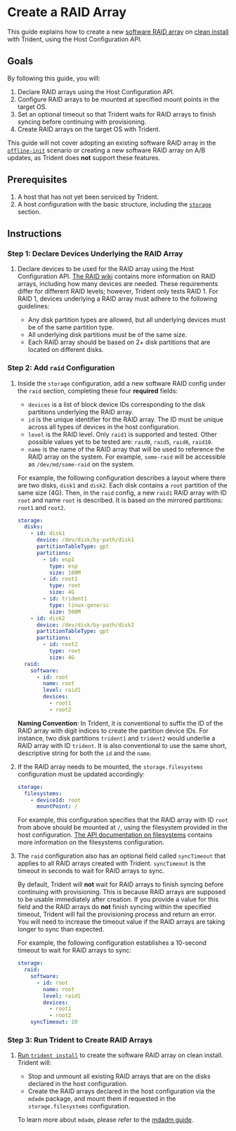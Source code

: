 
# Create a RAID Array

This guide explains how to create a new [software RAID array](../Reference/Host-Configuration/API-Reference/SoftwareRaidArray.md) on [clean install](../Reference/Glossary.md/#clean-install) with Trident, using the Host Configuration API.

## Goals

By following this guide, you will:

1. Declare RAID arrays using the Host Configuration API.
1. Configure RAID arrays to be mounted at specified mount points in the target OS.
1. Set an optional timeout so that Trident waits for RAID arrays to finish syncing before continuing with provisioning.
1. Create RAID arrays on the target OS with Trident.

This guide will not cover adopting an existing software RAID array in the [`offline-init`](../Explanation/Offline-Init.md) scenario or creating a new software RAID array on A/B updates, as Trident does **not** support these features.

## Prerequisites

1. A host that has not yet been serviced by Trident.
1. A host configuration with the basic structure, including the [`storage`](../Reference/Host-Configuration/API-Reference/Storage.md) section.

## Instructions

### Step 1: Declare Devices Underlying the RAID Array

1. Declare devices to be used for the RAID array using the Host Configuration API. [The RAID wiki](https://wiki.archlinux.org/title/RAID) contains more information on RAID arrays, including how many devices are needed. These requirements differ for different RAID levels; however, Trident only tests RAID 1. For RAID 1, devices underlying a RAID array must adhere to the following guidelines:

   - Any disk partition types are allowed, but all underlying devices must be of the same partition type.
   - All underlying disk partitions must be of the same size.
   - Each RAID array should be based on 2+ disk partitions that are located on different disks.

### Step 2: Add `raid` Configuration

1. Inside the `storage` configuration, add a new software RAID config under the `raid` section, completing these four **required** fields:

   - `devices` is a list of block device IDs corresponding to the disk partitions underlying the RAID array.
   - `id` is the unique identifier for the RAID array. The ID must be unique across all types of devices in the host configuration.
   - `level` is the RAID level. Only `raid1` is supported and tested. Other possible values yet to be tested are: `raid0`, `raid5`, `raid6`, `raid10`.
   - `name` is the name of the RAID array that will be used to reference the RAID array on the system. For example, `some-raid` will be accessible as `/dev/md/some-raid` on the system.

   For example, the following configuration describes a layout where there are two disks, `disk1` and `disk2`. Each disk contains a `root` partition of the same size (4G). Then, in the `raid` config, a new `raid1` RAID array with ID `root` and name `root` is described. It is based on the mirrored partitions: `root1` and `root2`.

   ```yaml
   storage:
     disks:
       - id: disk1
         device: /dev/disk/by-path/disk1
         partitionTableType: gpt
         partitions:
           - id: esp1
             type: esp
             size: 100M
           - id: root1
             type: root
             size: 4G
           - id: trident1
             type: linux-generic
             size: 500M
       - id: disk2
         device: /dev/disk/by-path/disk2
         partitionTableType: gpt
         partitions:
           - id: root2
             type: root
             size: 4G
     raid:
       software:
         - id: root
           name: root
           level: raid1
           devices:
             - root1
             - root2
   ```

   **Naming Convention**: In Trident, it is conventional to suffix the ID of the RAID array with digit indices to create the partition device IDs. For instance, two disk partitions `trident1` and `trident2` would underlie a RAID array with ID `trident`. It is also conventional to use the same short, descriptive string for both the `id` and the `name`.

1. If the RAID array needs to be mounted, the `storage.filesystems` configuration must be updated accordingly:

   ```yaml
   storage:
     filesystems:
       - deviceId: root
         mountPoint: /
   ```

   For example, this configuration specifies that the RAID array with ID `root` from above should be mounted at `/`, using the filesystem provided in the host configuration. [The API documentation on filesystems](../Reference/Host-Configuration/API-Reference/FileSystem.md) contains more information on the filesystems configuration.

1. The `raid` configuration also has an optional field called `syncTimeout` that applies to all RAID arrays created with Trident. `syncTimeout` is the timeout in seconds to wait for RAID arrays to sync.

   By default, Trident will **not** wait for RAID arrays to finish syncing before continuing with provisioning. This is because RAID arrays are supposed to be usable immediately after creation. If you provide a value for this field and the RAID arrays do **not** finish syncing within the specified timeout, Trident will fail the provisioning process and return an error. You will need to increase the timeout value if the RAID arrays are taking longer to sync than expected.

   For example, the following configuration establishes a 10-second timeout to wait for RAID arrays to sync:

   ```yaml
   storage:
     raid:
       software:
         - id: root
           name: root
           level: raid1
           devices:
             - root1
             - root2
       syncTimeout: 10
   ```

### Step 3: Run Trident to Create RAID Arrays

1. [Run `trident install`](./Perform-a-Clean-Install.md) to create the software RAID array on clean install. Trident will:

   - Stop and unmount all existing RAID arrays that are on the disks declared in the host configuration.
   - Create the RAID arrays declared in the host configuration via the `mdadm` package, and mount them if requested in the `storage.filesystems` configuration.

   To learn more about `mdadm`, please refer to the [mdadm guide](https://raid.wiki.kernel.org/index.php/A_guide_to_mdadm).
